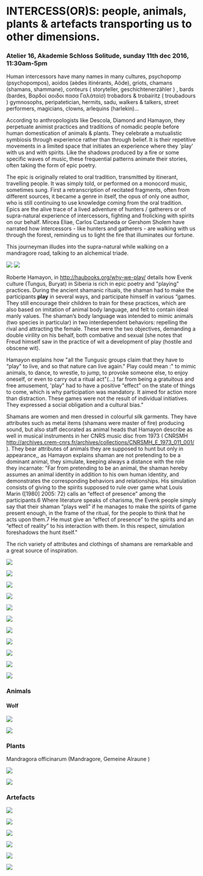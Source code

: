 # INTERCESS(OR)S: people, animals, plants & artefacts transporting us to other dimensions.

### Atelier 16, Akademie Schloss Solitude, sunday 11th dec 2016, 11:30am-5pm

Human intercessors have many names in many cultures, psychopomp (psychopompos), aoidos (aèdes itinérants, Aöde), griots, chamans (shamans, shammane), conteurs ( storyteller,  geschichtenerzähler ) , bards (bardes, Βαρδοί αοιδοι πασα Γαλάταίσ) trobadors & trobairitz ( troubadours   ) gymnosophs, peripatetician, hermits, sadu, walkers & talkers, street performers, magicians, clowns, arlequins (harlekin)...

According to anthropologists like Descola, Diamond and Hamayon, they perpetuate animist practices and traditions of nomadic people before human domestication of animals & plants. They celebrate a mutualistic symbiosis through experience rather than through belief. It is their repetitive movements in a limited space that initiates an experience where they 'play' with us and with spirits. Like the shadows produced by a fire or some specific waves of music, these frequential patterns animate their stories, often taking the form of epic poetry. 

The epic is originally related to oral tradition, transmitted by itinerant, travelling people. It was simply told, or performed on a monocord music, sometimes sung. First a retranscription of recitated fragments, often from different sources, it became a genre in itself, the opus of only one author, who is still continuing to use knowledge coming from the oral tradition. Epics are the alive trace of a lived adventure of hunters / gatherers or of supra-natural experience of intercessors, fighting and frolicking with spirits on our behalf. Mircea Eliae, Carlos Castaneda or Gershom Sholem have narrated how intercessors - like hunters and gatherers - are walking with us through the forest, reminding us to light the fire that illuminates our fortune. 

This journeyman illudes into the supra-natural while walking on a mandragore road, talking to an alchemical triade.

![](/courbet.jpg) ![](/a9ce01494be52ef28924fcba63079e9f.jpg)

Roberte Hamayon, in http://haubooks.org/why-we-play/ details how Evenk culture (Tungus, Buryat) in Siberia is rich in epic poetry and "playing" practices. During the ancient shamanic rituals, the shaman had to make the participants **play** in several ways, and participate himself in various “games. They still encourage their children to train for these practices, which are also based on imitation of animal body language, and felt to contain ideal manly values. The shaman’s body language was intended to mimic animals (two species in particular) in two interdependent behaviors: repelling the rival and attracting the female. These were the two objectives, demanding a double virility on his behalf, both combative and sexual (she notes that Freud himself saw in the practice of wit a development of play (hostile and obscene wit).

Hamayon explains how "all the Tungusic groups claim that they have to “play” to live, and so that nature can live again." Play could mean :" to mimic animals, to dance, to wrestle, to jump, to provoke someone else, to enjoy oneself, or even to carry out a ritual act"(...) far from being a gratuitous and free amusement, 'play" had to have a positive “effect” on the state of things to come, which is why participation was mandatory. It aimed for action more than distraction. These games were not the result of individual initiatives. They expressed a social obligation and a cultural bias."

Shamans are women and men dressed in colourful silk garments. They have attributes such as metal items (shamans were master of fire) producing sound, but also staff decorated as animal heads that Hamayon describe as well in musical instruments in her CNRS music disc from 1973 ( CNRSMH http://archives.crem-cnrs.fr/archives/collections/CNRSMH_E_1973_011_001/ ). They bear attributes of animals they are supposed to hunt but only in appearance,, as Hamayon explains shaman are not pretending to be a dominant animal, they simulate, keeping always a distance with the role they incarnate: "Far from pretending to be an animal, the shaman hereby assumes an animal identity in addition to his own human identity, and demonstrates the corresponding behaviors and relationships. His simulation consists of giving to the spirits supposed to rule over game what Louis Marin ([1980] 2005: 72) calls an “effect of presence” among the participants.6 Where literature speaks of charisma, the Evenk people simply say that their shaman “plays well” if he manages to make the spirits of game present enough, in the frame of the ritual, for the people to think that he acts upon them.7 He must give an “effect of presence” to the spirits and an “effect of reality” to his interaction with them. In this respect, simulation foreshadows the hunt itself."

The rich variety of attributes and clothings of shamans are remarkable and a great source of inspiration.

![](/5f828560c60f19fe7c7fe339728e0b912.jpg)

![](/dsc_6166.jpg)

![](/artefacts.jpg)

![](/fire.jpeg)

![](/tengri-forrest.jpeg)

![](/e8e10a7f2c0aacf4805021366f21aadf.jpg)

![](/r2.JPG)

![](/dsc_6148.jpg)

![](/dsc_6425.jpg)

![](/dsc_6415.jpg)

![](/dsc_6478.jpg)

### Animals

#### Wolf

![](/simon_parouty_1.jpg)

![](/99086_lei_30001667photo1dappel_175004607_4.jpg)

### Plants

Mandragora officinarum (Mandragore, Gemeine Alraune )

![](/Tacuinum_Sanitatis_Mandrake_Dog.jpg)

![](/NaplesDioscuridesMandrake.jpg)

### Artefacts

![](/e6fcab2186ecdb476c7e6076b70d3a80a6970dfb.jpg)

![](/music.png)

![](/music2.png)

![](/450ddac649dc85e3ad5692119753cbc8.jpg)

![](/old-shaman-traditional-accessories-belongings-ceremonial-s-28974196.jpg)

![](/87ab0699e32fce7aa69a8212b89af71c.jpg)

